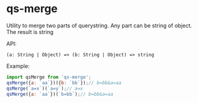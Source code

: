 qs-merge
===

Utility to merge two parts of querystring. Any part can be string of object. The result is string

API:
```
(a: String | Object) => (b: String | Object) => string
```

Example:
```js
import qsMerge from 'qs-merge';
qsMerge({a: `aa`})({b: `bb`});// b=bb&a=aa
qsMerge(`a=x`)(`a=y`);// a=x
qsMerge({a: `aa`})(`b=bb`);// b=bb&a=aa
```
